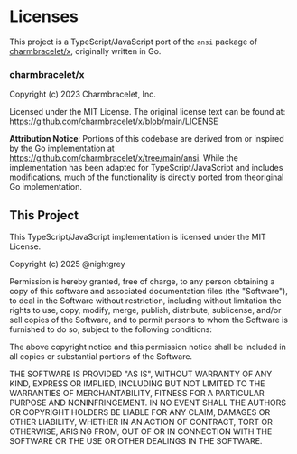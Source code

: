 # Licenses

This project is a TypeScript/JavaScript port of the `ansi` package of
[charmbracelet/x](https://github.com/charmbracelet/x), originally written in Go.

### charmbracelet/x

Copyright (c) 2023 Charmbracelet, Inc.

Licensed under the MIT License. The original license text can be found at:
https://github.com/charmbracelet/x/blob/main/LICENSE

**Attribution Notice**: Portions of this codebase are derived from or inspired
by the Go implementation at https://github.com/charmbracelet/x/tree/main/ansi.
While the implementation has been adapted for TypeScript/JavaScript and includes
modifications, much of the functionality is directly ported from theoriginal Go
implementation.

## This Project

This TypeScript/JavaScript implementation is licensed under the MIT License.

Copyright (c) 2025 @nightgrey

Permission is hereby granted, free of charge, to any person obtaining a copy of
this software and associated documentation files (the "Software"), to deal in
the Software without restriction, including without limitation the rights to
use, copy, modify, merge, publish, distribute, sublicense, and/or sell copies of
the Software, and to permit persons to whom the Software is furnished to do so,
subject to the following conditions:

The above copyright notice and this permission notice shall be included in all
copies or substantial portions of the Software.

THE SOFTWARE IS PROVIDED "AS IS", WITHOUT WARRANTY OF ANY KIND, EXPRESS OR
IMPLIED, INCLUDING BUT NOT LIMITED TO THE WARRANTIES OF MERCHANTABILITY, FITNESS
FOR A PARTICULAR PURPOSE AND NONINFRINGEMENT. IN NO EVENT SHALL THE AUTHORS OR
COPYRIGHT HOLDERS BE LIABLE FOR ANY CLAIM, DAMAGES OR OTHER LIABILITY, WHETHER
IN AN ACTION OF CONTRACT, TORT OR OTHERWISE, ARISING FROM, OUT OF OR IN
CONNECTION WITH THE SOFTWARE OR THE USE OR OTHER DEALINGS IN THE SOFTWARE.

